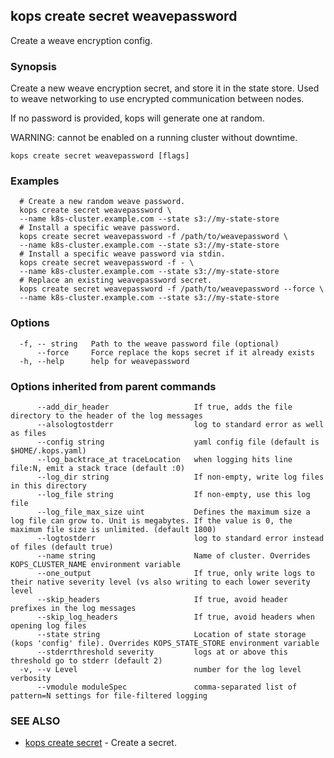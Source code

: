 
<!--- This file is automatically generated by make gen-cli-docs; changes should be made in the go CLI command code (under cmd/kops) -->

## kops create secret weavepassword

Create a weave encryption config.

### Synopsis

Create a new weave encryption secret, and store it in the state store. Used to weave networking to use encrypted communication between nodes.

 If no password is provided, kops will generate one at random.

 WARNING: cannot be enabled on a running cluster without downtime.

```
kops create secret weavepassword [flags]
```

### Examples

```
  # Create a new random weave password.
  kops create secret weavepassword \
  --name k8s-cluster.example.com --state s3://my-state-store
  # Install a specific weave password.
  kops create secret weavepassword -f /path/to/weavepassword \
  --name k8s-cluster.example.com --state s3://my-state-store
  # Install a specific weave password via stdin.
  kops create secret weavepassword -f - \
  --name k8s-cluster.example.com --state s3://my-state-store
  # Replace an existing weavepassword secret.
  kops create secret weavepassword -f /path/to/weavepassword --force \
  --name k8s-cluster.example.com --state s3://my-state-store
```

### Options

```
  -f, -- string   Path to the weave password file (optional)
      --force     Force replace the kops secret if it already exists
  -h, --help      help for weavepassword
```

### Options inherited from parent commands

```
      --add_dir_header                   If true, adds the file directory to the header of the log messages
      --alsologtostderr                  log to standard error as well as files
      --config string                    yaml config file (default is $HOME/.kops.yaml)
      --log_backtrace_at traceLocation   when logging hits line file:N, emit a stack trace (default :0)
      --log_dir string                   If non-empty, write log files in this directory
      --log_file string                  If non-empty, use this log file
      --log_file_max_size uint           Defines the maximum size a log file can grow to. Unit is megabytes. If the value is 0, the maximum file size is unlimited. (default 1800)
      --logtostderr                      log to standard error instead of files (default true)
      --name string                      Name of cluster. Overrides KOPS_CLUSTER_NAME environment variable
      --one_output                       If true, only write logs to their native severity level (vs also writing to each lower severity level
      --skip_headers                     If true, avoid header prefixes in the log messages
      --skip_log_headers                 If true, avoid headers when opening log files
      --state string                     Location of state storage (kops 'config' file). Overrides KOPS_STATE_STORE environment variable
      --stderrthreshold severity         logs at or above this threshold go to stderr (default 2)
  -v, --v Level                          number for the log level verbosity
      --vmodule moduleSpec               comma-separated list of pattern=N settings for file-filtered logging
```

### SEE ALSO

* [kops create secret](kops_create_secret.md)	 - Create a secret.

